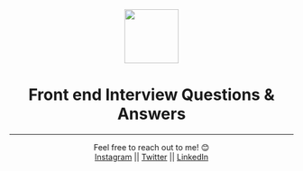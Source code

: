 <div align="center">
 <img height="96px" src="https://img.icons8.com/nolan/64/source-code.png"/>
 <h1 align="center">Front end Interview Questions & Answers</h1> 
  
---
  
 Feel free to reach out to me! 😊 <br />
<a href="https://www.instagram.com/thevergeon">Instagram</a> || <a href="https://www.twitter.com/thevergeon">Twitter</a> || <a href="https://www.linkedin.com/in/zahra-barghamadi">LinkedIn</a>
</div>
